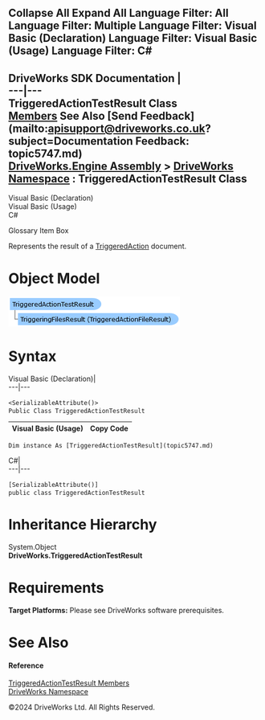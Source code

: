        

 Collapse All Expand All  Language Filter: All  Language Filter: Multiple  Language Filter: Visual Basic (Declaration) Language Filter: Visual Basic (Usage) Language Filter: C#  
---  
DriveWorks SDK Documentation  |   
---|---  
TriggeredActionTestResult Class   
[Members](topic5748.md) See Also [Send Feedback](mailto:apisupport@driveworks.co.uk?subject=Documentation Feedback: topic5747.md)  
[DriveWorks.Engine Assembly](topic2156.md) > [DriveWorks Namespace](topic2159.md) : TriggeredActionTestResult Class  
---  
  
Visual Basic (Declaration)    
Visual Basic (Usage)    
C# 

Glossary Item Box

Represents the result of a [TriggeredAction](topic5708.md) document. 

# Object Model

![](dotnetdiagramimages/image293.png)

# Syntax

Visual Basic (Declaration)|   
---|---  
      
    
    <SerializableAttribute()>
    Public Class TriggeredActionTestResult   
  
Visual Basic (Usage)| Copy Code  
---|---  
      
    
    Dim instance As [TriggeredActionTestResult](topic5747.md)  
  
C#|   
---|---  
      
    
    [SerializableAttribute()]
    public class TriggeredActionTestResult   
  
# Inheritance Hierarchy

System.Object  
**DriveWorks.TriggeredActionTestResult**  


# Requirements

**Target Platforms:** Please see DriveWorks software prerequisites.

# See Also

#### Reference

[TriggeredActionTestResult Members](topic5748.md)   
[DriveWorks Namespace](topic2159.md)

©2024 DriveWorks Ltd. All Rights Reserved.
